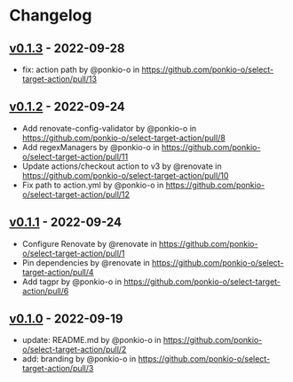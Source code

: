 # Changelog

## [v0.1.3](https://github.com/ponkio-o/select-target-action/compare/v0.1.2...v0.1.3) - 2022-09-28
- fix: action path by @ponkio-o in https://github.com/ponkio-o/select-target-action/pull/13

## [v0.1.2](https://github.com/ponkio-o/select-target-action/compare/v0.1.1...v0.1.2) - 2022-09-24
- Add renovate-config-validator by @ponkio-o in https://github.com/ponkio-o/select-target-action/pull/8
- Add regexManagers by @ponkio-o in https://github.com/ponkio-o/select-target-action/pull/11
- Update actions/checkout action to v3 by @renovate in https://github.com/ponkio-o/select-target-action/pull/10
- Fix path to action.yml by @ponkio-o in https://github.com/ponkio-o/select-target-action/pull/12

## [v0.1.1](https://github.com/ponkio-o/select-target-action/compare/v0.1.0...v0.1.1) - 2022-09-24
- Configure Renovate by @renovate in https://github.com/ponkio-o/select-target-action/pull/1
- Pin dependencies by @renovate in https://github.com/ponkio-o/select-target-action/pull/4
- Add tagpr by @ponkio-o in https://github.com/ponkio-o/select-target-action/pull/6

## [v0.1.0](https://github.com/ponkio-o/select-target-action/commits/v0.1.0) - 2022-09-19
- update: README.md by @ponkio-o in https://github.com/ponkio-o/select-target-action/pull/2
- add: branding by @ponkio-o in https://github.com/ponkio-o/select-target-action/pull/3
